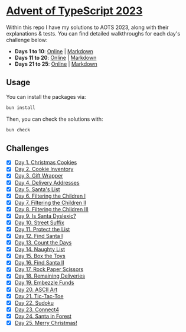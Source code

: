 # [Advent of TypeScript 2023](https://typehero.dev/aot-2023)

Within this repo I have my solutions to AOTS 2023, along with their explanations & tests. You can find detailed walkthroughs for each day's challenge below:

- **Days 1 to 10**: [Online](https://dev.to/erhant/advent-of-typescript-2023-part-i-1fh1) | [Markdown](./docs/01-10.md)
- **Days 11 to 20**: [Online](https://dev.to/erhant/advent-of-typescript-2023-part-ii-38ao) | [Markdown](<(./docs/11-20.md)>)
- **Days 21 to 25**: [Online](https://dev.to/erhant/advent-of-typescript-2023-part-iii-54l) | [Markdown](<(./docs/21-25.md)>)

## Usage

You can install the packages via:

```sh
bun install
```

Then, you can check the solutions with:

```sh
bun check
```

## Challenges

- [x] [Day 1. Christmas Cookies](https://typehero.dev/challenge/day-1)
- [x] [Day 2. Cookie Inventory](https://typehero.dev/challenge/day-2)
- [x] [Day 3. Gift Wrapper](https://typehero.dev/challenge/day-3)
- [x] [Day 4. Delivery Addresses](https://typehero.dev/challenge/day-4)
- [x] [Day 5. Santa's List](https://typehero.dev/challenge/day-5)
- [x] [Day 6. Filtering the Children I](https://typehero.dev/challenge/day-6)
- [x] [Day 7. Filtering the Children II](https://typehero.dev/challenge/day-7)
- [x] [Day 8. Filtering the Children III](https://typehero.dev/challenge/day-8)
- [x] [Day 9. Is Santa Dyslexic?](https://typehero.dev/challenge/day-9)
- [x] [Day 10. Street Suffix](https://typehero.dev/challenge/day-10)
- [x] [Day 11. Protect the List](https://typehero.dev/challenge/day-11)
- [x] [Day 12. Find Santa I](https://typehero.dev/challenge/day-12)
- [x] [Day 13. Count the Days](https://typehero.dev/challenge/day-13)
- [x] [Day 14. Naughty List](https://typehero.dev/challenge/day-14)
- [x] [Day 15. Box the Toys](https://typehero.dev/challenge/day-15)
- [x] [Day 16. Find Santa II](https://typehero.dev/challenge/day-16)
- [x] [Day 17. Rock Paper Scissors](https://typehero.dev/challenge/day-17)
- [x] [Day 18. Remaining Deliveries](https://typehero.dev/challenge/day-18)
- [x] [Day 19. Embezzle Funds](https://typehero.dev/challenge/day-19)
- [x] [Day 20. ASCII Art](https://typehero.dev/challenge/day-20)
- [x] [Day 21. Tic-Tac-Toe](https://typehero.dev/challenge/day-21)
- [x] [Day 22. Sudoku](https://typehero.dev/challenge/day-22)
- [x] [Day 23. Connect4](https://typehero.dev/challenge/day-23)
- [x] [Day 24. Santa in Forest](https://typehero.dev/challenge/day-24)
- [x] [Day 25. Merry Christmas!](https://typehero.dev/challenge/day-25)
